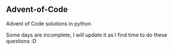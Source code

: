 ## Advent-of-Code
Advent of Code solutions in python

Some days are incomplete, I will update it as I find time to do these questions :D
